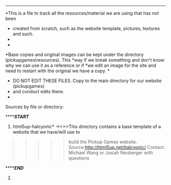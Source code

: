 *************************************************************************************
*This is a file to track all the resources/material we are using that has not been
* created from scratch, such as the website template, pictures, textures and such.
*
*
*Base copies and original images can be kept under the directory (pickupgames\resources). This
*way if we break something and don't know why we can use it as a reference or if
*we edit an image for the site and need to restart with the original we have a copy.
*
* DO NOT EDIT THESE FILES. Copy to the main directory for our website (pickupgames\)
* and conduct edits there.
*


Sources by file or directory:

*****************************************START*************************************
1. html5up-halcyonic\*
->>>>This directory contains a base template of a website that we have/will use to
>>>>>build the Pickup Games website.
>>>>>Source:http://html5up.net/halcyonic/
>>>>>Contact: Michael Wang or Josiah Neuberger with questions

*****************************************END*************************************

2. 